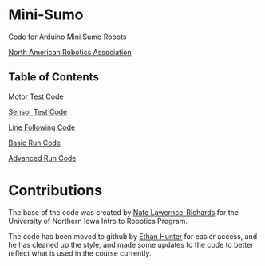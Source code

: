 # Mini-Sumo
Code for Arduino Mini Sumo Robots

[North American Robotics Association](https://narobotics.org/)

## Table of Contents
[Motor Test Code](./motorTest.ino)

[Sensor Test Code](./sensorTest.ino)

[Line Following Code](./lineFollowing.ino)

[Basic Run Code](./basicRunCode.ino)

[Advanced Run Code](./advancedRunCode.ino)

# Contributions
The base of the code was created by [Nate Lawernce-Richards](natelr@uni.edu) for the University of Northern Iowa Intro to Robotics Program.

The code has been moved to github by [Ethan Hunter](https://github.com/ethanphunter) for easier access, and he has cleaned up the style, and made some updates to the code to better reflect what is used in the course currently.
